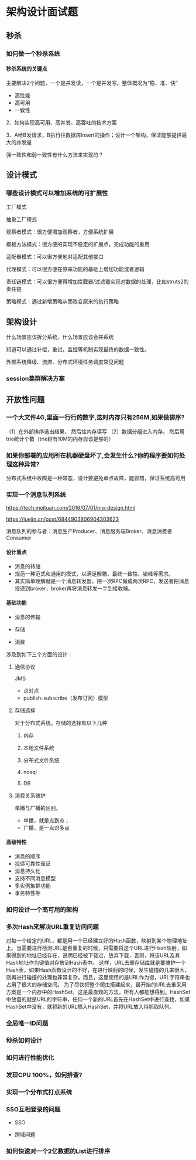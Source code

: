 # 架构设计面试题

## 秒杀

### 如何做一个秒杀系统

#### 秒杀系统的关键点

主要解决2个问题，一个是并发读，一个是并发写。整体概况为“稳、准、快”

- 高性能
- 高可用
- 一致性

2、如何实现高可用、高并发、高吞吐的技术方案

3、A给B发请求，B执行往数据库insert的操作；设计一个架构，保证能够提供最大的并发量

强一致性和弱一致性有什么方法来实现的？

## 设计模式

### 哪些设计模式可以增加系统的可扩展性

工厂模式

抽象工厂模式

观察者模式：很方便增加观察者，方便系统扩展

模板方法模式：很方便的实现不稳定的扩展点，完成功能的重用

适配器模式：可以很方便地对适配其他接口

代理模式：可以很方便在原来功能的基础上增加功能或者逻辑

责任链模式：可以很方便得增加拦截器/过滤器实现对数据的处理，比如struts2的责任链

策略模式：通过新增策略从而改变原来的执行策略 

## 架构设计

什么场景应该拆分系统，什么场景应该合并系统

知道可以通过补偿，重试，监控等机制实现最终的数据一致性。

外部系统降级、流控、分布式环境任务调度常见问题

### session集群解决方案

## 开放性问题

### 一个大文件4G,里面一行行的数字,这时内存只有256M,如果做排序?

（1）在外部排序选出结果， 然后往内存读写
（2）数据分组进入内存， 然后用trie统计个数（trie树有10M的内存应该是够的）

### 如果你部署的应用所在机器硬盘坏了,会发生什么?你的程序要如何处理这种异常?

分布式系统中故障是一种常态，设计要避免单点故障，能容错，保证系统高可用

### 实现一个消息队列系统

https://tech.meituan.com/2016/07/01/mq-design.html

https://juejin.cn/post/6844903806904303623

消息队列的参与者：消息生产Producer、消息服务端Broker、消息消费者Consumer

#### 设计重点

- 消息的转储
- 规范一种范式和通用的模式，以满足解耦、最终一致性、错峰等需求。
- 其实简单理解就是一个消息转发器，把一次RPC做成两次RPC，发送者把消息投递到broker，broker再将消息转发一手到接收端。

#### 基础功能

- 消息的传输

- 存储

- 消费

涉及到如下三个方面的设计：

1. 通信协议

   JMS

   - 点对点
   - publish-subscribe（发布订阅）模型

2. 存储选择

   对于分布式系统，存储的选择有以下几种

   1. 内存

   2. 本地文件系统

   3. 分布式文件系统

   4. nosql

   5. DB

3. 消费关系维护

   单播与广播的区别。

   - 单播，就是点到点；
   - 广播，是一点对多点

#### 高级特性

- 消息的顺序
- 投递可靠性保证
- 消息持久化
- 支持不同消息模型
- 多实例集群功能
- 事务特性等

### 如何设计一个高可用的架构

### 多次Hash来解决URL重复访问问题

对每一个给定的URL，都是用一个已经建立好的Hash函数，映射到某个物理地址上。当需要进行检测URL是否重复的时候，只需要将这个URL进行Hash映射，如果得到的地址已经存在，说明已经被下载过，放弃下载，否则，将该URL及其Hash地址作为键值对存放到Hash表中。 
这样，URL去重存储库就是要维护一个Hash表，如果Hash函数设计的不好，在进行映射的时候，发生碰撞的几率很大，则再进行碰撞的处理也非常复杂。而且，这里使用的是URL作为键，URL字符串也占用了很大的存储空间。
为了尽快把整个爬虫搭建起来，最开始的URL去重采用方案是一个内存中的HashSet，这是最直观的方法，所有人都能想得到。HashSet中放置的就是URL的字符串，任何一个新的URL首先在HashSet中进行查找，如果HashSet中没有，就将新的URL插入HashSet，并将URL放入待抓取队列。

### 全局唯一ID问题

### 秒杀如何设计

### 如何进行性能优化

### 发现CPU 100%，如何排查?

### 实现一个分布式打点系统

### SSO互相登录的问题

- SSO

- 跨域问题

### 如何快速对一个2亿数据的List进行排序
